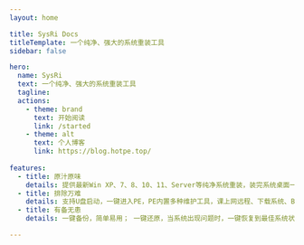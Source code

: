 ```yaml
---
layout: home

title: SysRi Docs
titleTemplate: 一个纯净、强大的系统重装工具
sidebar: false

hero:
  name: SysRi
  text: 一个纯净、强大的系统重装工具
  tagline: 
  actions:
    - theme: brand
      text: 开始阅读
      link: /started
    - theme: alt
      text: 个人博客
      link: https://blog.hotpe.top/
      
features:
  - title: 原汁原味
    details: 提供最新Win XP、7、8、10、11、Server等纯净系统重装，装完系统桌面一堆流氓软件的日子一去不复返！
  - title: 排除万难
    details: 支持U盘启动，一键进入PE，PE内置多种维护工具，课上网远程、下载系统、BitLocker解锁、MTP，兼容性极好。
  - title: 有备无患
    details: 一键备份，简单易用； 一键还原，当系统出现问题时，一键恢复到最佳系统状态，操作简单，稳定可靠。

---
```

